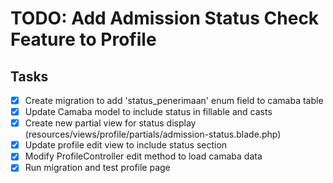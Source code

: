 # TODO: Add Admission Status Check Feature to Profile

## Tasks
- [x] Create migration to add 'status_penerimaan' enum field to camaba table
- [x] Update Camaba model to include status in fillable and casts
- [x] Create new partial view for status display (resources/views/profile/partials/admission-status.blade.php)
- [x] Update profile edit view to include status section
- [x] Modify ProfileController edit method to load camaba data
- [x] Run migration and test profile page
